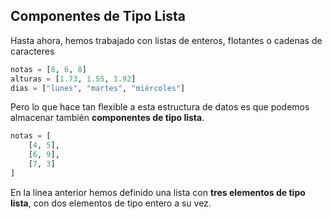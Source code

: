 ## Componentes de Tipo Lista

Hasta ahora, hemos trabajado con listas de enteros, flotantes o cadenas de caracteres

```python
notas = [8, 6, 8]
alturas = [1.73, 1.55, 1.92]
dias = ["lunes", "martes", "miércoles"]
```

Pero lo que hace tan flexible a esta estructura de datos es que podemos almacenar también **componentes de tipo lista**.

```python
notas = [
    [4, 5], 
    [6, 9], 
    [7, 3] 
]
```

En la línea anterior hemos definido una lista con **tres elementos de tipo lista**, con dos elementos de tipo entero a su vez.








